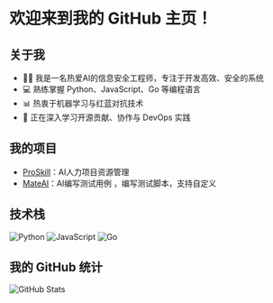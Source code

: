 # 欢迎来到我的 GitHub 主页！

## 关于我
- 👨‍💻 我是一名热爱AI的信息安全工程师，专注于开发高效、安全的系统
- 💻 熟练掌握 Python、JavaScript、Go 等编程语言
- 📊 热衷于机器学习与红蓝对抗技术
- 🌱 正在深入学习开源贡献、协作与 DevOps 实践

## 我的项目
- [ProSkill](https://github.com/letmego2022/ProSkill)：AI人力项目资源管理
- [MateAI](https://github.com/letmego2022/AI2ApiTest)：AI编写测试用例 ，编写测试脚本，支持自定义

## 技术栈
![Python](https://img.shields.io/badge/-Python-blue?style=flat&logo=python)
![JavaScript](https://img.shields.io/badge/-JavaScript-yellow?style=flat&logo=javascript)
![Go](https://img.shields.io/badge/-Go-blue?style=flat&logo=go)

## 我的 GitHub 统计
![GitHub Stats](https://github-readme-stats.vercel.app/api?username=letmego2022&show_icons=true&hide_title=true&count_private=true)
